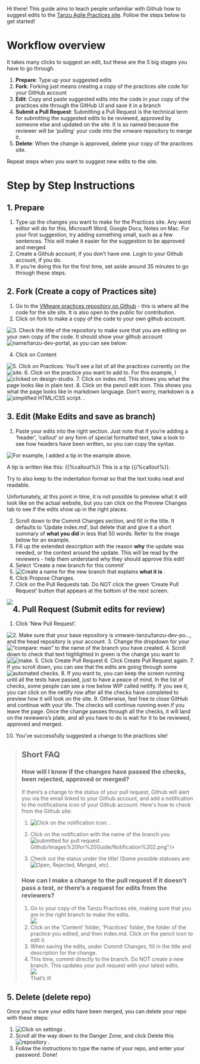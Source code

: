 
Hi there! This guide aims to teach people unfamiliar with Github how to suggest edits to the [Tanzu Agile Practices site](https://tanzu.vmware.com/developer/practices/). Follow the steps below to get started!


# Workflow overview

It takes many clicks to suggest an edit, but these are the 5 big stages you have to go through.

1. **Prepare**: Type up your suggested edits 
2. **Fork**: Forking just means creating a copy of the practices site code for your GitHub account
3. **Edit**: Copy and paste suggested edits into the code in your copy of the practices site through the GitHub UI and save it in a branch
4. **Submit a Pull Request**: Submitting a Pull Request is the technical term for submitting the suggested edits to be reviewed, approved by someone else and updated on the site. It is so named because the reviewer will be 'pulling' your code into the vmware repository to merge it. 
5. **Delete**: When the change is approved, delete your copy of the practices site.

Repeat steps when you want to suggest new edits to the site.

# Step by Step Instructions 

## 1. Prepare
1. Type up the changes you want to make for the Practices site. Any word editor will do for this, Microsoft Word, Google Docs, Notes on Mac. For your first suggestion, try adding something small, such as a few sentences. This will make it easier for the suggestion to be approved and merged.
2. Create a Github account, if you don’t have one. Login to your Github account, if you do.
3. If you’re doing this for the first time, set aside around 35 minutes to go through these steps.

## 2. Fork (Create a copy of Practices site)
1. Go to the [VMware practices repository on Github](https://github.com/vmware-tanzu/tanzu-dev-portal/tree/main/content/practices) - this is where all the code for the site sits. It is also open to the public for contribution. 
2.  Click on fork to make a copy of the code to your own github account.

<img style="float: left;" src="https://github.com/Weimankow/tanzu-dev-portal/blob/Guide-for-Contributors-New-to-Github/static/images/guides/guide-for-contributors-new-to-github/Fork2.png" />
3. Check the title of the repository to make sure that you are editing on your own copy of the code. It should show your github account name/tanzu-dev-portal, as you can see below:

<img style="float: left;" src="https://github.com/Weimankow/tanzu-dev-portal/blob/Guide-for-Contributors-New-to-Github/static/images/guides/guide-for-contributors-new-to-github/Fork3.png" />


4. Click on Content

<img style="float: left;" src="https://github.com/Weimankow/tanzu-dev-portal/blob/Guide-for-Contributors-New-to-Github/static/images/guides/guide-for-contributors-new-to-github/Fork4.png" />
5. Click on Practices. You’ll see a list of all the practices currently on the site.
<img style="float: left;" src="https://github.com/Weimankow/tanzu-dev-portal/blob/Guide-for-Contributors-New-to-Github/static/images/guides/guide-for-contributors-new-to-github/Fork5.png" />
6. Click on the practice you want to add to. For this example, I clicked on design-studio.
<img style="float: left;" src="https://github.com/Weimankow/tanzu-dev-portal/blob/Guide-for-Contributors-New-to-Github/static/images/guides/guide-for-contributors-new-to-github/Fork6.png" />
7. Click on index.md. This shows you what the page looks like in plain text.
8. Click on the pencil edit icon. This shows you what the page looks like in markdown language. Don’t worry, markdown is a simplified HTML/CSS script. 
<img style="float: left;" src="https://github.com/Weimankow/tanzu-dev-portal/blob/Guide-for-Contributors-New-to-Github/static/images/guides/guide-for-contributors-new-to-github/Fork8.png" />. 

## 3. Edit (Make Edits and save as branch)

1. Paste your edits into the right section. Just note that if you’re adding a ‘header’, ‘callout’ or any form of special formatted text, take a look to see how headers have been written, so you can copy the syntax. 

<img style="float: left;" src="https://github.com/Weimankow/tanzu-dev-portal/blob/Guide-for-Contributors-New-to-Github/static/images/guides/guide-for-contributors-new-to-github/Edit1.png" />
For example, I added a tip in the example above.   

A tip is written like this:
 {{%callout%}}
This is a tip
 {{/%callout%}}. 

Try to also keep to the indentation format so that the text looks neat and readable.

Unfortunately, at this point in time, it is not possible to preview what it will look like on the actual website, but you can click on the Preview Changes tab to see if the edits show up in the right places. 


2. Scroll down to the Commit Changes section, and fill in the title. It defaults to ‘Update index.md’, but delete that and give it a short summary of **what you did** in less that 50 words. Refer to the image below for an example.
3. Fill up the extended description with the reason **why** the update was needed, or the context around the update. This will be read by the reviewers - help them understand why they should approve this edit!
4. Select ‘Create a new branch for this commit’
5. Create a name for the new branch that explains **what it is** 
<img style="float: left;" src="https://github.com/Weimankow/tanzu-dev-portal/blob/Guide-for-Contributors-New-to-Github/static/images/guides/guide-for-contributors-new-to-github/Edit2.png" />. 
6. Click Propose Changes. 
7. Click on the Pull Requests tab. Do NOT click the green ‘Create Pull Request’ button that appears at the bottom of the next screen.

<img style="float: left;" src="https://github.com/Weimankow/tanzu-dev-portal/blob/Guide-for-Contributors-New-to-Github/static/images/guides/guide-for-contributors-new-to-github/Edit7.png" />

## 4. Pull Request (Submit edits for review)

1. Click ‘New Pull Request’. 
<img style="float: left;" src="https://github.com/Weimankow/tanzu-dev-portal/blob/Guide-for-Contributors-New-to-Github/static/images/guides/guide-for-contributors-new-to-github/PR1.png" />
2. Make sure that your base repository is vmware-tanzu/tanzu-dev-po..., and the head repository is your account.
3. Change the dropdown for your “compare: main” to the name of the branch you have created. 
<img style="float: left;" src="https://github.com/Weimankow/tanzu-dev-portal/blob/Guide-for-Contributors-New-to-Github/static/images/guides/guide-for-contributors-new-to-github/PR2.png" />
4. Scroll down to check that text highlighted in green is the change you want to make. 
5. Click Create Pull Request
<img style="float: left;" src="https://github.com/Weimankow/tanzu-dev-portal/blob/Guide-for-Contributors-New-to-Github/static/images/guides/guide-for-contributors-new-to-github/PR5.png" />
6. Click Create Pull Request again. 
<img style="float: left;" src="https://github.com/Weimankow/tanzu-dev-portal/blob/Guide-for-Contributors-New-to-Github/static/images/guides/guide-for-contributors-new-to-github/PR6.png" />
7. If you scroll down, you can see that the edits are going through some automated checks. 
<img style="float: left;" src="https://github.com/Weimankow/tanzu-dev-portal/blob/Guide-for-Contributors-New-to-Github/static/images/guides/guide-for-contributors-new-to-github/PR7.png" />
8. If you want to, you can keep the screen running until all the tests have passed, just to have a peace of mind. In the list of checks, some people can see a row below WIP called netlify. If you see it, you can click on the netlify row after all the checks have completed to preview how it will look on the site.
9. Otherwise, feel free to close GitHub and continue with your life. The checks will continue running even if you leave the page. Once the change passes through all the checks, it will land on the reviewers’s plate, and all you have to do is wait for it to be reviewed, approved and merged. 

10. You’ve successfully suggested a change to the practices site! 


> ## Short FAQ
>
> ### How will I know if the changes have passed the checks, been rejected, approved or merged?
> If there’s a change to the status of your pull request, Github will alert you via the email linked to your Github account, and add a notification to the  notifications icon of your Github account. Here's how to check from the Github site:
> 1. Click on the notification icon.
><img style="float: left;" src="https://github.com/Weimankow/tanzu-dev-portal/blob/Guide-for-Contributors-New-to-Github/static/images/guides/guide-for-contributors-new-to-github/Notification1.png" />.   
> 2. Click on the notification with the name of the branch you submitted for pull request
><img style="float: left;" src="https://github.com/Weimankow/tanzu-dev-portal/blob/Guide-for-Contributors-New-to-Github/static/images/guides/guide-for-contributors-new-to-github/Notification2.png" />.   
Github/Images%20for%20Guide/Notification%202.png"/>
>
> 3. Check out the status under the title! (Some possible statuses are: Open, Rejected, Merged, etc)
><img style="float: left;" src="https://github.com/Weimankow/tanzu-dev-portal/blob/Guide-for-Contributors-New-to-Github/static/images/guides/guide-for-contributors-new-to-github/Notification3.png" />.   
> 
> ### How can I make a change to the pull request if it doesn’t pass a test, or there’s a request for edits from the reviewers?
> 1. Go to your copy of the Tanzu Practices site, making sure that you are in the right branch to make the edits.  
><img style="float: left;" src="https://github.com/Weimankow/tanzu-dev-portal/blob/Guide-for-Contributors-New-to-Github/static/images/guides/guide-for-contributors-new-to-github/MkChanges1.png" />.   
> 2. Click on the 'Content' folder, 'Practices' folder, the folder of the practice you edited, and then index.md. Click on the pencil icon to edit it.    
> 3. When saving the edits, under Commit Changes, fill in the title and description for the change.    
> 4. This time, commit directly to the branch. Do NOT create a new branch. This updates your pull request with your latest edits.     
><img style="float: left;" src="https://github.com/Weimankow/tanzu-dev-portal/blob/Guide-for-Contributors-New-to-Github/static/images/guides/guide-for-contributors-new-to-github/MkChanges2.png" />.   
> That’s it!

## 5. Delete (delete repo)

Once you’re sure your edits have been merged, you can delete your repo with these steps:

1. Click on settings
<img style="float: left;" src="https://github.com/Weimankow/tanzu-dev-portal/blob/Guide-for-Contributors-New-to-Github/static/images/guides/guide-for-contributors-new-to-github/Delete1.png" />.   
2. Scroll all the way down to the Danger Zone, and click Delete this repository
<img style="float: left;" src="https://github.com/Weimankow/tanzu-dev-portal/blob/Guide-for-Contributors-New-to-Github/static/images/guides/guide-for-contributors-new-to-github/Delete2.png" />.   
3. Follow the instructions to type the name of your repo, and enter your password. Done!
